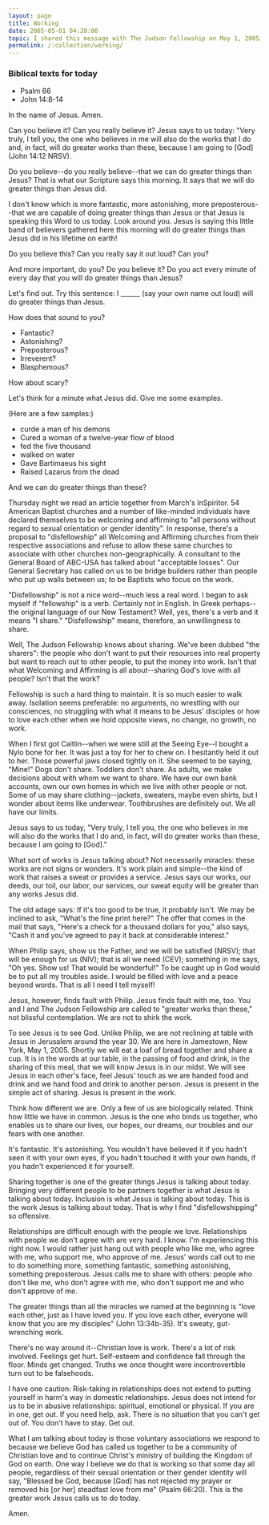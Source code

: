 ```yaml
---
layout: page
title: Working
date: 2005-05-01 04:20:00
topic: I shared this message with The Judson Fellowship on May 1, 2005in Jamestown, New York 
permalink: /:collection/working/
---
```


### Biblical texts for today ###

* Psalm 66
* John 14:8-14

In the name of Jesus. Amen.

Can you believe it? Can you really believe it? Jesus says to us today:
"Very truly, I tell you, the one who believes in me will also do the
works that I do and, in fact, will do greater works than these,
because I am going to [God] (John 14:12 NRSV).

Do you believe--do you really believe--that we can do greater things
than Jesus? That is what our Scripture says this morning. It says that
we will do greater things than Jesus did.

I don't know which is more fantastic, more astonishing, more
preposterous--that we are capable of doing greater things than Jesus
or that Jesus is speaking this Word to us today. Look around you.
Jesus is saying this little band of believers gathered here this
morning will do greater things than Jesus did in his lifetime on
earth!

Do you believe this? Can you really say it out loud? Can you?

And more important, do you? Do you believe it? Do you act every
minute of every day that you will do greater things than Jesus?

Let's find out. Try this sentence: I ______ (say your own name out
loud) will do greater things than Jesus.

How does that sound to you? 

* Fantastic? 
* Astonishing? 
* Preposterous?
* Irreverent? 
* Blasphemous?

How about scary?

Let's think for a minute what Jesus did. Give me some examples.

(Here are a few samples:)

* curde a man of his demons
* Cured a woman of a twelve-year flow of blood
* fed the five thousand
* walked on water
* Gave Bartimaeus his sight
* Raised Lazarus from the dead

And we can do greater things than these?

Thursday night we read an article together from March's InSpiritor. 54
American Baptist churches and a number of like-minded individuals have
declared themselves to be welcoming and affirming to "all persons
without regard to sexual orientation or gender identity". In response,
there's a proposal to "disfellowship" all Welcoming and Affirming
churches from their respective associations and refuse to allow these
same churches to associate with other churches non-geographically. A
consultant to the General Board of ABC-USA has talked about
"acceptable losses". Our General Secretary has called on us to be
bridge builders rather than people who put up walls between us; to be
Baptists who focus on the work.


"Disfellowship" is not a nice word--much less a real word. I began to
ask myself if "fellowship" is a verb. Certainly not in English. In
Greek perhaps--the original language of our New Testament? Well, yes,
there's a verb and it means "I share." "Disfellowship" means,
therefore, an unwillingness to share.

Well, The Judson Fellowship knows about sharing. We've been dubbed
"the sharers": the people who don't want to put their resources into
real property but want to reach out to other people, to put the money
into work. Isn't that what Welcoming and Affirming is all
about--sharing God's love with all people? Isn't that the work?

Fellowship is such a hard thing to maintain. It is so much easier to
walk away. Isolation seems preferable: no arguments, no wrestling with
our consciences, no struggling with what it means to be Jesus'
disciples or how to love each other when we hold opposite views, no
change, no growth, no work.

When I first got Caitlin--when we were still at the Seeing Eye--I
bought a Nylo bone for her. It was just a toy for her to chew on. I
hesitantly held it out to her. Those powerful jaws closed tightly on
it. She seemed to be saying, "Mine!" Dogs don't share. Toddlers don't
share. As adults, we make decisions about with whom we want to share.
We have our own bank accounts, own our own homes in which we live with
other people or not. Some of us may share clothing--jackets, sweaters,
maybe even shirts, but I wonder about items like underwear.
Toothbrushes are definitely out. We all have our limits.

Jesus says to us today, "Very truly, I tell you, the one who believes
in me will also do the works that I do and, in fact, will do greater
works than these, because I am going to [God]."

What sort of works is Jesus talking about? Not necessarily miracles:
these works are not signs or wonders. It's work plain and simple--the
kind of work that raises a sweat or provides a service. Jesus says our
works, our deeds, our toil, our labor, our services, our sweat equity
will be greater than any works Jesus did.

The old adage says: If it's too good to be true, it probably isn't. We
may be inclined to ask, "What's the fine print here?" The offer that
comes in the mail that says, "Here's a check for a thousand dollars
for you," also says, "Cash it and you've agreed to pay it back at
considerable interest."

When Philip says, show us the Father, and we will be satisfied (NRSV);
that will be enough for us (NIV); that is all we need (CEV); something
in me says, "Oh yes. Show us! That would be wonderful!" To be caught
up in God would be to put all my troubles aside. I would be filled
with love and a peace beyond words. That is all I need I tell myself!

Jesus, however, finds fault with Philip. Jesus finds fault with me,
too. You and I and The Judson Fellowship are called to "greater works
than these," not blissful contemplation. We are not to shirk the work.

To see Jesus is to see God. Unlike Philip, we are not reclining at
table with Jesus in Jerusalem around the year 30. We are here in
Jamestown, New York, May 1, 2005. Shortly we will eat a loaf of bread
together and share a cup. It is in the words at our table, in the
passing of food and drink, in the sharing of this meal, that we will
know Jesus is in our midst. We will see Jesus in each other's face,
feel Jesus' touch as we are handed food and drink and we hand food and
drink to another person. Jesus is present in the simple act of
sharing. Jesus is present in the work.

Think how different we are. Only a few of us are biologically related.
Think how little we have in common. Jesus is the one who binds us
together, who enables us to share our lives, our hopes, our dreams,
our troubles and our fears with one another.

It's fantastic. It's astonishing. You wouldn't have believed it if you
hadn't seen it with your own eyes, if you hadn't touched it with your
own hands, if you hadn't experienced it for yourself.

Sharing together is one of the greater things Jesus is talking about
today. Bringing very different people to be partners together is what
Jesus is talking about today. Inclusion is what Jesus is talking about
today. This is the work Jesus is talking about today. That is why I
find "disfellowshipping" so offensive.

Relationships are difficult enough with the people we love.
Relationships with people we don't agree with are very hard. I know.
I'm experiencing this right now. I would rather just hang out with
people who like me, who agree with me, who support me, who approve of
me. Jesus' words call out to me to do something more, something
fantastic, something astonishing, something preposterous. Jesus calls
me to share with others: people who don't like me, who don't agree
with me, who don't support me and who don't approve of me.

The greater things than all the miracles we named at the beginning is
"love each other, just as I have loved you. If you love each other,
everyone will know that you are my disciples" (John 13:34b-35). It's
sweaty, gut-wrenching work.

There's no way around it--Christian love is work. There's a lot of
risk involved. Feelings get hurt. Self-esteem and confidence fall
through the floor. Minds get changed. Truths we once thought were
incontrovertible turn out to be falsehoods.

I have one caution: Risk-taking in relationships does not extend to
putting yourself in harm's way in domestic relationships. Jesus does
not intend for us to be in abusive relationships: spiritual, emotional
or physical. If you are in one, get out. If you need help, ask. There
is no situation that you can't get out of. You don't have to stay. Get
out.

What I am talking about today is those voluntary associations we
respond to because we believe God has called us together to be a
community of Christian love and to continue Christ's ministry of
building the Kingdom of God on earth. One way I believe we do that is
working so that some day all people, regardless of their sexual
orientation or their gender identity will say, "Blessed be God,
because [God] has not rejected my prayer or removed his [or her]
steadfast love from me" (Psalm 66:20). This is the greater work Jesus
calls us to do today.

Amen.

